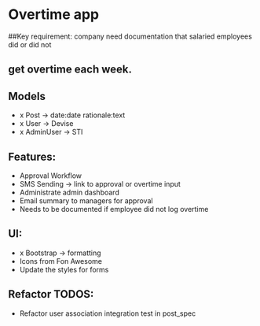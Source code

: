 # Overtime app

##Key requirement: company need documentation that salaried employees did or did not
## get overtime each week.

## Models
- x Post -> date:date rationale:text
- x User -> Devise
- x AdminUser -> STI

## Features:
- Approval Workflow
- SMS Sending -> link to approval or overtime input
- Administrate admin dashboard
- Email summary to managers for approval
- Needs to be documented if employee did not log overtime

## UI:
- x Bootstrap -> formatting
- Icons from Fon Awesome
- Update the styles for forms

## Refactor TODOS:
- Refactor user association integration test in post_spec
